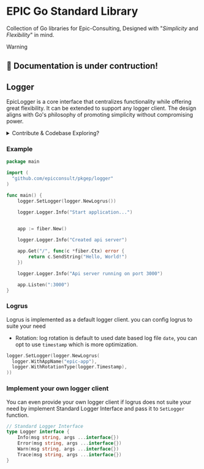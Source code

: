 # EPIC Go Standard Library
Collection of Go libraries for Epic-Consulting, Designed with "*Simplicity* and *Flexibility*" in mind.

> [!WARNING]
## 🚧 Documentation is under contruction!

## Logger
EpicLogger is a core interface that centralizes functionality while offering great flexibility. It can be extended to support any logger client. The design aligns with Go's philosophy of promoting simplicity without compromising power.

<details>
<summary>Contribute & Codebase Exploring?</summary>
<br>
## EpicLogger
<br><br>

```go
	type EpicLogger interface {
		Info(ctx context.Context, msg string, data ...any)
		Error(ctx context.Context, msg string, data ...any)
		Warn(ctx context.Context, msg string, data ...any)
		Trace(ctx context.Context, msg string, args ...any)

		InfoWithAction(ctx context.Context, action LogAction, msg string, data ...any)
	}
```

Anything that implement this interface can be pass to register Logger client to EpicLogger.

</details>

### Example
```go
package main

import (
  "github.com/epicconsult/pkgep/logger"
)

func main() {
	logger.SetLogger(logger.NewLogrus())

	logger.Logger.Info("Start application...")

  
	app := fiber.New()

	logger.Logger.Info("Created api server")

	app.Get("/", func(c *fiber.Ctx) error {
		return c.SendString("Hello, World!")
	})

	logger.Logger.Info("Api server running on port 3000")

	app.Listen(":3000")
}
```
### Logrus
Logrus is implemented as a default logger client. you can config logrus to suite your need
* Rotation: log rotation is default to used date based log file ```date```, you can opt to use ```timestamp``` which is more optimization.

```go
logger.SetLogger(logger.NewLogrus(
  logger.WithAppName("epic-app"),
  logger.WithRotationType(logger.Timestamp),
))
```

### Implement your own logger client
You can even provide your own logger client if logrus does not suite your need by implement Standard Logger Interface and pass it to ```SetLogger``` function.

```go
// Standard Logger Interface
type Logger interface {
    Info(msg string, args ...interface{})
    Error(msg string, args ...interface{})
    Warn(msg string, args ...interface{})
    Trace(msg string, args ...interface{})
}
```